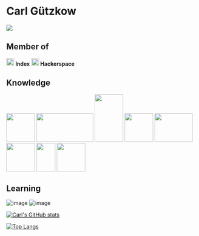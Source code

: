 # Carl Gützkow

![](https://komarev.com/ghpvc/?username=your-github-username&color=brightgreen&style=flat-square)

## Member of<br>
<img src="https://i.imgur.com/aBWMzBt.jpeg" width="20px"> <b>Index</b>
<img src="https://imgur.com/m17DHsz.png" width="20px"> <b>Hackerspace</b>

## Knowledge
<img src="https://user-images.githubusercontent.com/70779496/143434087-2033b99d-a053-45cd-9264-5091a1badddd.png" width="75" height="75">                                        <img src="https://user-images.githubusercontent.com/70779496/143434121-217f64be-ab05-43c0-a8e5-42e712ad4baa.png" width="150" height="75">
<img src="https://user-images.githubusercontent.com/70779496/143434136-d3bdbecf-c2a0-476f-9ac3-776164ca6917.png" width="75" height="125">
<img src="https://user-images.githubusercontent.com/70779496/143434141-c1aef5af-8516-4b22-99e3-dc880e7a4620.png" width="75" height="75">
<img src="https://user-images.githubusercontent.com/70779496/143434173-54bdde58-1bb1-4ab9-a142-ab60eba49b8c.png" width="100" height="75">
<img src="https://user-images.githubusercontent.com/70779496/143434184-88782f36-9dbd-4370-afa2-32730292ab4a.png" width="75" height="75">
<img src="https://user-images.githubusercontent.com/70779496/143434200-90ed2aed-d75f-46d7-848e-2f2711e81318.png" width="50" height="75">
<img src="https://user-images.githubusercontent.com/70779496/143434098-516679ff-56f0-4c1e-8809-ef4671151f37.png" width="75" height="75">


## Learning
![image](https://user-images.githubusercontent.com/70779496/143433982-6aa7da52-2391-4aec-8fd5-282402c9f346.png)
![image](https://user-images.githubusercontent.com/70779496/143434027-20ddc062-7548-4779-9190-0cdbb395b40a.png)


[![Carl's GitHub stats](https://github-readme-stats.vercel.app/api?username=CJGutz&hide=stars&show_icons=true&theme=tokyonight)](https://github.com/CJGutz/github-readme-stats)

[![Top Langs](https://github-readme-stats.vercel.app/api/top-langs/?username=CJGutz&layout=compact&hide=jupyter+notebook&theme=tokyonight)](https://github.com/CJGutz/github-readme-stats)

